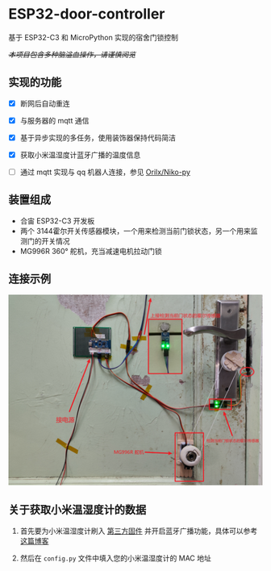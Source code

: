 # ESP32-door-controller
基于 ESP32-C3 和 MicroPython 实现的宿舍门锁控制

~~*本项目包含多种脑溢血操作，请谨慎阅览*~~

## 实现的功能

- [x] 断网后自动重连
- [x] 与服务器的 mqtt 通信
- [x] 基于异步实现的多任务，使用装饰器保持代码简洁
- [x] 获取小米温湿度计蓝牙广播的温度信息
- [ ] 通过 mqtt 实现与 qq 机器人连接，参见 [Orilx/Niko-py](https://github.com/Orilx/Niko-py)


## 装置组成

- 合宙 ESP32-C3 开发板
- 两个 3144霍尔开关传感器模块，一个用来检测当前门锁状态，另一个用来监测门的开关情况
- MG996R 360° 舵机，充当减速电机拉动门锁


## 连接示例
![](res/连接示例_1.png)  


## 关于获取小米温湿度计的数据

1. 首先要为小米温湿度计刷入 [第三方固件](https://pvvx.github.io/ATC_MiThermometer/TelinkMiFlasher.html) 并开启蓝牙广播功能，具体可以参考 [这篇博客](https://roov.org/2021/06/mitemperature2/)

2. 然后在 `config.py` 文件中填入您的小米温湿度计的 MAC 地址
